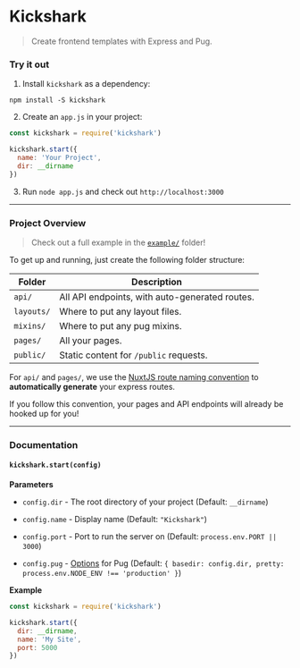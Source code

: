 # Kickshark
> Create frontend templates with Express and Pug.


### Try it out

1. Install `kickshark` as a dependency:

```
npm install -S kickshark
```

2. Create an `app.js` in your project:

```js
const kickshark = require('kickshark')

kickshark.start({
  name: 'Your Project',
  dir: __dirname
})
```

3. Run `node app.js` and check out `http://localhost:3000`

---

### Project Overview
> Check out a full example in the [`example/`](https://github.com/ryannhg/kickshark/tree/master/example) folder!

To get up and running, just create the following folder structure:

Folder | Description
--- | ---
`api/` | All API endpoints, with auto-generated routes.
`layouts/` | Where to put any layout files.
`mixins/` | Where to put any pug mixins.
`pages/` | All your pages.
`public/` | Static content for `/public` requests.

For `api/` and `pages/`, we use the [NuxtJS route naming convention](https://nuxtjs.org/guide/routing) to __automatically generate__ your express routes.

If you follow this convention, your pages and API endpoints will already be hooked up for you!

---

### Documentation

#### `kickshark.start(config)`

__Parameters__

- `config.dir` - The root directory of your project (Default: `__dirname`)

- `config.name` - Display name (Default: `"Kickshark"`)

- `config.port` - Port to run the server on (Default: `process.env.PORT || 3000`)

- `config.pug` - [Options](https://pugjs.org/api/reference.html#options) for Pug (Default: `{ basedir: config.dir, pretty: process.env.NODE_ENV !== 'production' }`)

__Example__

```js
const kickshark = require('kickshark')

kickshark.start({
  dir: __dirname,
  name: 'My Site',
  port: 5000
})
```
